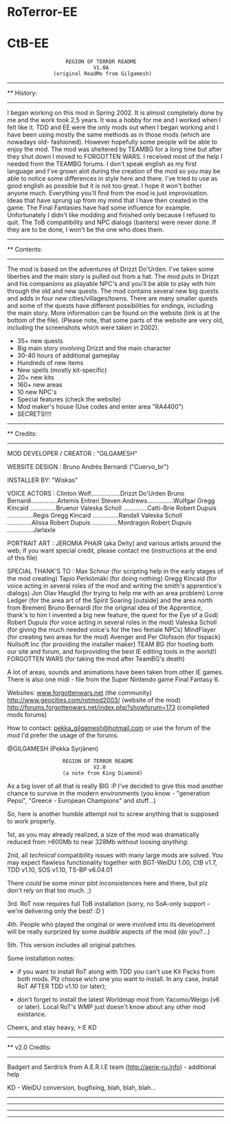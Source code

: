 # RoTerror-EE
# CtB-EE
 

                       REGION OF TERROR README
                                V1.0A
                   (original ReadMe from Gilgamesh)

*******************************************************************************
**  History:
*******************************************************************************
 I began working on this mod in Spring 2002. It is almost completely done
by me and the work took 2,5 years. It was a hobby for me and I worked
when I felt like it.
 TDD and EE were the only mods out when I began working and I have been
using mostly the same methods as in those mods (which are nowadays old-
fashioned). However hopefully some people will be able to enjoy the mod.
 The mod was sheltered by TEAMBG for a long time but after they shut
down I moved to FORGOTTEN WARS. I received most of the help I needed from
the TEAMBG forums.
 I don't speak english as my first language and I've grown alot during the
creation of the mod so you may be able to notice some differences in style
here and there. I've tried to use as good english as possible but it is
not too great. I hope it won't bother anyone much.
 Everything you'll find from the mod is just improvisation. Ideas that
have sprung up from my mind that I have then created in the game. The
Final Fantasies have had some influence for example.
 Unfortunately I didn't like modding and finished only because I refused
to quit. The ToB compatibility and NPC dialogs (banters) were never done.
If they are to be done, I won't be the one who does them.


*******************************************************************************
**  Contents:
*******************************************************************************
The mod is based on the adventures of Drizzt Do'Urden. I've taken some
liberties and the main story is pulled out from a hat. The mod puts in
Drizzt and his companions as playable NPC's and you'll be able to play
with him through the old and new quests. The mod contains several new
big quests and adds in four new cities/villages/towns. There are many
smaller quests and some of the quests have different possibilities for
endings, including the main story. More information can be found on the
website (link is at the bottom of the file).
(Please note, that some parts of the website are very old, including the
screenshots which were taken in 2002).

* 35+ new quests
* Big main story involving Drizzt and the main character
* 30-40 hours of additional gameplay
* Hundreds of new items
* New spells (mostly kit-specific)
* 20+ new kits
* 160+ new areas
* 10 new NPC's
* Special features (check the website)
* Mod maker's house (Use codes and enter area "RA4400")
* SECRETS!!!!


*******************************************************************************
**  Credits:
*******************************************************************************
MOD DEVELOPER / CREATOR : "GILGAMESH"

WEBSITE DESIGN : Bruno Andrés Bernardi ("Cuervo_br")

INSTALLER BY: "Wiskas"

VOICE ACTORS :
Clinton Wolf.................Drizzt Do'Urden
Bruno Bernardi...............Artemis Entreri
Steven Andrews...............Wulfgar
Gregg Kincaid ...............Bruenor
Valeska Scholl ..............Catti-Brie
Robert Dupuis ...............Regis
Gregg Kincaid ...............Randall
Valeska Scholl ..............Alissa
Robert Dupuis ...............Mordragon
Robert Dupuis ...............Jarlaxle


PORTRAIT ART : JEROMIA PHAIR (aka Deity) and various artists around the web;
if you want special credit, please contact me (instructions at the end of
this file)


SPECIAL THANK'S TO :
Max Schnur (for scripting help in the early stages of the mod creating)
Tapio Perkiömäki (for doing nothing)
Gregg Kincaid (for voice acting in several roles of the mod and writing the smith's apprentice's dialogs)
Jon Olav Hauglid (for trying to help me with an area problem)
Lorne Ledger (for the area art of the Spirit Soaring [outside] and the area north from Bremen)
Bruno Bernardi (for the original idea of the Apprentice, thank's to him I invented a big new feature, the quest for the Eye of a God)
Robert Dupuis (for voice acting in several roles in the mod)
Valeska Scholl (for giving the much needed voice's for the two female NPCs)
MindFlayer (for creating two areas for the mod)
Avenger and Per Olofsson (for tispack)
Nullsoft Inc (for providing the installer maker)
TEAM BG (for hosting both our site and forum, and forproviding the best IE editing tools in the world!)
FORGOTTEN WARS (for taking the mod after TeamBG's death)


A lot of areas, sounds and animations have been taken from other IE games.
There is also one midi - file from the Super Nintendo game Final Fantasy 6.


Websites:
www.forgottenwars.net (the community)
http://www.geocities.com/rotmod2003/ (website of the mod)
http://forums.forgottenwars.net/index.php?showforum=173 (completed mods forums)


How to contact:
pekka_gilgamesh@hotmail.com
or use the forum of the mod
I'd prefer the usage of the forums.

@GILGAMESH (Pekka Syrjänen)

                      REGION OF TERROR README
                                V2.0
                      (a note from King Diamond)


As a big lover of all that is really BIG :P I've decided to give this mod
another chance to survive in the modern environments (you know -
"generation Pepsi", "Greece - European Champions" and stuff...)

So, here is another humble attempt not to screw anything that is supposed to work
properly.

1st, as you may already realized, a size of the mod was dramatically reduced
from >600Mb to near 328Mb without loosing *anything*.

2nd, all *technical* compatibility issues with many large mods are
solved. You may expect flawless functionality together with BGT-WeiDU 1.00,
CtB v1.7, TDD v1.10, SOS v1.10, TS-BP v6.04.01

There *could* be some minor plot inconsistences here and there, but plz don't
rely on that too much. ;)

3rd. RoT now requires full ToB installation (sorry, no SoA-only support - we're
delivering only the best! :D )

4th. People who played the original or were involved into its development will be
really surprized by some *audible* aspects of the mod (do you?...)

5th. This version includes all original patches.




Some installation notes:

 - if you want to install RoT along with TDD you can't use Kit Packs from both mods.
   Plz choose wich one you want to install. In any case, install RoT AFTER TDD v1.10
   (or later);

 - don't forget to install the latest Worldmap mod from Yacomo/Weigo (v6 or later). 
   Local RoT's WMP just doesn't know about any other mod existance.




Cheers,
and stay heavy,       >:E
               KD

*******************************************************************************
** v2.0 Credits:
*******************************************************************************
  Badgert and
  Serdrick from A.E.R.I.E team (http://aerie-ru.info) - additional help

  KD - WeiDU conversion, bugfixing, blah, blah, blah...

*******************************************************************************
*******************************************************************************
*******************************************************************************
*******************************************************************************
